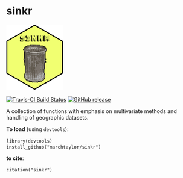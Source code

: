 sinkr 
=====

<img src= "hexSticker/hexSticker_sinkr.png" width="150">


[![Travis-CI Build Status](https://travis-ci.org/marchtaylor/sinkr.svg?branch=master)](https://travis-ci.org/marchtaylor/sinkr)
[![GitHub release](https://img.shields.io/github/release/marchtaylor/sinkr.svg)](https://github.com/marchtaylor/sinkr/releases)


A collection of functions with emphasis on multivariate methods and handling of geographic datasets.

**To load** (using `devtools`):
```
library(devtools)
install_github("marchtaylor/sinkr")
```

**to cite**:
```
citation("sinkr")
```

